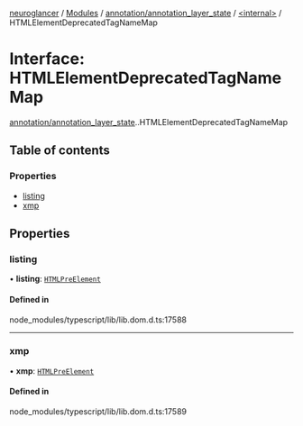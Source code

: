 [neuroglancer](../README.md) / [Modules](../modules.md) / [annotation/annotation\_layer\_state](../modules/annotation_annotation_layer_state.md) / [<internal\>](../modules/annotation_annotation_layer_state._internal_.md) / HTMLElementDeprecatedTagNameMap

# Interface: HTMLElementDeprecatedTagNameMap

[annotation/annotation_layer_state](../modules/annotation_annotation_layer_state.md).[<internal>](../modules/annotation_annotation_layer_state._internal_.md).HTMLElementDeprecatedTagNameMap

## Table of contents

### Properties

- [listing](annotation_annotation_layer_state._internal_.HTMLElementDeprecatedTagNameMap.md#listing)
- [xmp](annotation_annotation_layer_state._internal_.HTMLElementDeprecatedTagNameMap.md#xmp)

## Properties

### listing

• **listing**: [`HTMLPreElement`](../modules/annotation_annotation_layer_state._internal_.md#htmlpreelement)

#### Defined in

node_modules/typescript/lib/lib.dom.d.ts:17588

___

### xmp

• **xmp**: [`HTMLPreElement`](../modules/annotation_annotation_layer_state._internal_.md#htmlpreelement)

#### Defined in

node_modules/typescript/lib/lib.dom.d.ts:17589
